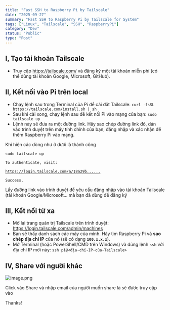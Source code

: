 ```yaml
---
title: "Fast SSH to Raspberry Pi by Tailscale"
date: "2025-09-27"
summary: "Fast SSH to Raspberry Pi by Tailscale for System"
tags: ["Linux", "Tailscale", "SSH", "RaspberryPi"]
category: "Dev"
status: "Public"
type: "Post"
---
```


## I, Tạo tài khoản Tailscale

- Truy cập https://tailscale.com/ và đăng ký một tài khoản miễn phí (có thể dùng tài khoản Google, Microsoft, GitHub).

## II, Kết nối vào Pi trên local

- Chạy lệnh sau trong Terminal của Pi để cài đặt Tailscale:
  `curl -fsSL https://tailscale.com/install.sh | sh`
- Sau khi cài xong, chạy lệnh sau để kết nối Pi vào mạng của bạn:
  `sudo tailscale up`
- Lệnh này sẽ đưa ra một đường link. Hãy sao chép đường link đó, dán vào trình duyệt trên máy tính chính của bạn, đăng nhập và xác nhận để thêm Raspberry Pi vào mạng.

Khi hiện các dòng như ở dưới là thành công

`sudo tailscale up`

`To authenticate, visit:`

[`https://login.tailscale.com/a/18a29b......`](https://login.tailscale.com/a/18a29b84013c0f)

`Success.`

Lấy đường link vào trình duyệt để yêu cầu đăng nhập vào tài khoản Tailscale (tài khoản Google/Microsoft... mà bạn đã dùng để đăng ký

## III, Kết nối từ xa

- Mở lại trang quản trị Tailscale trên trình duyệt: https://login.tailscale.com/admin/machines
- Bạn sẽ thấy danh sách các máy của mình. Hãy tìm Raspberry Pi và **sao chép địa chỉ IP** của nó (sẽ có dạng **`100.x.x.x`**).
- Mở Terminal (hoặc PowerShell/CMD trên Windows) và dùng lệnh `ssh` với địa chỉ IP mới này:
  `ssh pi@<địa-chỉ-IP-của-Tailscale>`

## IV, Share với người khác

![image.png](attachment:baf0f77a-4c00-415c-bf5d-daced17f3da7:image.png)

Click vào Share và nhập email của người muốn share là sẽ được truy cập vào

Thanks!
